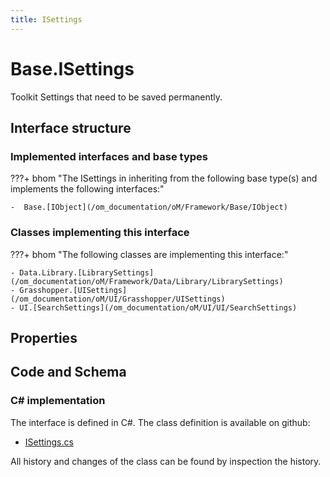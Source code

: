 ```yaml
---
title: ISettings
---
```


# Base.ISettings

Toolkit Settings that need to be saved permanently.

## Interface structure

### Implemented interfaces and base types

???+ bhom "The ISettings in inheriting from the following base type(s) and implements the following interfaces:"

    -  Base.[IObject](/om_documentation/oM/Framework/Base/IObject)


### Classes implementing this interface

???+ bhom "The following classes are implementing this interface:"

    - Data.Library.[LibrarySettings](/om_documentation/oM/Framework/Data/Library/LibrarySettings)
    - Grasshopper.[UISettings](/om_documentation/oM/UI/Grasshopper/UISettings)
    - UI.[SearchSettings](/om_documentation/oM/UI/UI/SearchSettings)


## Properties

## Code and Schema

### C# implementation

The interface is defined in C#. The class definition is available on github:

- [ISettings.cs](https://github.com/BHoM/BHoM/blob/develop/BHoM/Interface/ISettings.cs)

All history and changes of the class can be found by inspection the history.
